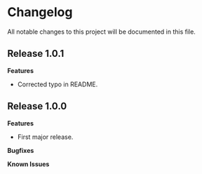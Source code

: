 # Changelog

All notable changes to this project will be documented in this file.

## Release 1.0.1

**Features**

* Corrected typo in README.

## Release 1.0.0

**Features**

* First major release.

**Bugfixes**

**Known Issues**
